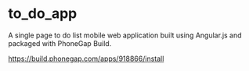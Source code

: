 to_do_app
=========

A single page to do list mobile web application built using Angular.js and packaged with PhoneGap Build.

https://build.phonegap.com/apps/918866/install
